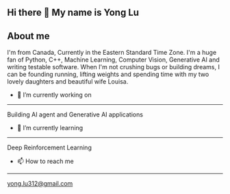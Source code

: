 ## Hi there 👋 My name is Yong Lu
About me
---
I'm from Canada, Currently in the Eastern Standard Time Zone. I'm a huge fan of Python, C++, Machine Learning, Computer Vision, Generative AI and writing testable software. When I'm not crushing bugs or building dreams, I can be founding running, lifting weights and spending time with my two lovely daughters and beautiful wife Louisa.

- 🔭 I’m currently working on
---
Building AI agent and Generative AI applications

- 🌱 I’m currently learning
---
Deep Reinforcement Learning

- 📫 How to reach me
---
yong.lu312@gmail.com

<!--
**yonglu312/yonglu312** is a ✨ _special_ ✨ repository because its `README.md` (this file) appears on your GitHub profile.

Here are some ideas to get you started:

- 🔭 I’m currently working on ...
- 🌱 I’m currently learning ...
- 👯 I’m looking to collaborate on ...
- 🤔 I’m looking for help with ...
- 💬 Ask me about ...
- 📫 How to reach me: ...
- 😄 Pronouns: ...
- ⚡ Fun fact: ...
-->
